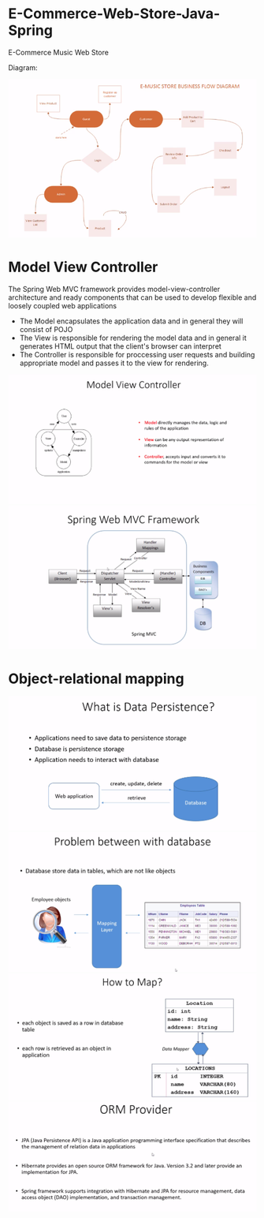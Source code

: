 # E-Commerce-Web-Store-Java-Spring
E-Commerce Music Web Store

Diagram:

![](https://github.com/Sakerini/E-Commerce-Web-Store-Java-Spring/blob/master/Docs/flow-diagram.png)

# Model View Controller

The Spring Web MVC framework provides model-view-controller architecture and ready components that can be used to develop flexible and loosely coupled web applications

  - The Model encapsulates the application data and in general they will consist of POJO
  - The View is responsible for rendering the model data and in general it generates HTML output that the client's browser can interpret
  - The Controller is responsible for proccessing user requests and building appropriate model and passes it to the view for rendering.

![](https://github.com/Sakerini/E-Commerce-Web-Store-Java-Spring/blob/master/Docs/MVC.png)
![](https://github.com/Sakerini/E-Commerce-Web-Store-Java-Spring/blob/master/Docs/MVC-framework.png)

# Object-relational mapping

![](https://github.com/Sakerini/E-Commerce-Web-Store-Java-Spring/blob/master/Docs/whatisdatapersistance.png)
![](https://github.com/Sakerini/E-Commerce-Web-Store-Java-Spring/blob/master/Docs/problem.png)
![](https://github.com/Sakerini/E-Commerce-Web-Store-Java-Spring/blob/master/Docs/howtomap.png)
![](https://github.com/Sakerini/E-Commerce-Web-Store-Java-Spring/blob/master/Docs/OrmProvider.png)



